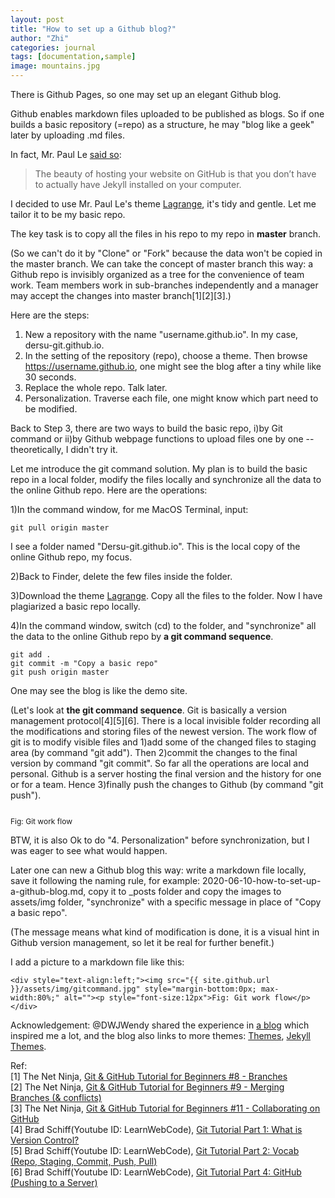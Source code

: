 ```yaml
---
layout: post
title: "How to set up a Github blog?"
author: "Zhi"
categories: journal
tags: [documentation,sample]
image: mountains.jpg
---
```



There is Github Pages, so one may set up an elegant Github blog.

Github enables markdown files uploaded to be published as blogs. So if one builds a basic repository (=repo) as a structure, he may "blog like a geek" later by uploading .md files.

In fact, Mr. Paul Le [said so](https://lenpaul.github.io/Lagrange/journal/getting-started.html):
> The beauty of hosting your website on GitHub is that you don’t have to actually have Jekyll installed on your computer. 

I decided to use Mr. Paul Le's theme [Lagrange](https://github.com/LeNPaul/Lagrange/), it's tidy and gentle. Let me tailor it to be my basic repo. 

The key task is to copy all the files in his repo to my repo in **master** branch. 

(So we can't do it by "Clone" or "Fork" because the data won't be copied in the master branch. We can take the concept of master branch this way: a Github repo is invisibly organized as a tree for the convenience of team work. Team members work in sub-branches independently and a manager may accept the changes into master branch[1][2][3].)

Here are the steps:

1. New a repository with the name "username.github.io". In my case, dersu-git.github.io.
2. In the setting of the repository (repo), choose a theme. Then browse https://username.github.io, one might see the blog after a tiny while like 30 seconds.
3. Replace the whole repo. Talk later.
4. Personalization. Traverse each file, one might know which part need to be modified.


Back to Step 3, there are two ways to build the basic repo, i)by Git command or ii)by Github webpage functions to upload files one by one -- theoretically, I didn't try it. 

Let me introduce the git command solution. My plan is to build the basic repo in a local folder, modify the files locally and synchronize all the data to the online Github repo. Here are the operations:

1)In the command window, for me MacOS Terminal, input:
```
git pull origin master
``` 
I see a folder named "Dersu-git.github.io". This is the local copy of the online Github repo, my focus.

2)Back to Finder, delete the few files inside the folder.

3)Download the theme [Lagrange](https://github.com/LeNPaul/Lagrange/). Copy all the files to the folder. Now I have plagiarized a basic repo locally.

4)In the command window, switch (cd) to the folder, and "synchronize" all the data to the online Github repo by **a git command sequence**. 

```
git add .
git commit -m "Copy a basic repo"
git push origin master
```
One may see the blog is like the demo site.

(Let's look at **the git command sequence**. Git is basically a version management protocol[4][5][6]. There is a local invisible folder recording all the modifications and storing files of the newest version. The work flow of git is to modify visible files and 1)add some of the changed files to staging area (by command "git add"). Then 2)commit the changes to the final version by command "git commit". So far all the operations are local and personal. Github is a server hosting the final version and the history for one or for a team. Hence 3)finally push the changes to Github (by command "git push").

<div style="text-align:left;"><img src="{{ site.github.url }}/assets/img/gitcommand.jpg" style="margin-bottom:0px; max-width:80%;" alt=""><p style="font-size:12px">Fig: Git work flow</p></div>

BTW, it is also Ok to do "4. Personalization" before synchronization, but I was eager to see what would happen.

Later one can new a Github blog this way: write a markdown file locally, save it following the naming rule, for example: 2020-06-10-how-to-set-up-a-github-blog.md, copy it to _posts folder and copy the images to assets/img folder, "synchronize" with a specific message in place of "Copy a basic repo". 

(The message means what kind of modification is done, it is a visual hint in Github version management, so let it be real for further benefit.)

I add a picture to a markdown file like this:
```
<div style="text-align:left;"><img src="{{ site.github.url }}/assets/img/gitcommand.jpg" style="margin-bottom:0px; max-width:80%;" alt=""><p style="font-size:12px">Fig: Git work flow</p></div>
```


Acknowledgement: @DWJWendy shared the experience in [a blog](https://www.jianshu.com/p/d7c6e59931f0) which inspired me a lot, and the blog also links to more themes: [Themes](https://hexo.io/themes/), [Jekyll Themes](http://jekyllthemes.org).

Ref:  
[1] The Net Ninja, [Git & GitHub Tutorial for Beginners #8 - Branches](https://www.youtube.com/watch?v=QV0kVNvkMxc)  
[2] The Net Ninja, [Git & GitHub Tutorial for Beginners #9 - Merging Branches (& conflicts)](https://www.youtube.com/watch?v=XX-Kct0PfFc)  
[3] The Net Ninja, [Git & GitHub Tutorial for Beginners #11 - Collaborating on GitHub](https://www.youtube.com/watch?v=MnUd31TvBoU&list=PL4cUxeGkcC9goXbgTDQ0n_4TBzOO0ocPR&index=11)  
[4] Brad Schiff(Youtube ID: LearnWebCode), [Git Tutorial Part 1: What is Version Control?](https://www.youtube.com/watch?v=9GKpbI1siow)  
[5] Brad Schiff(Youtube ID: LearnWebCode), [Git Tutorial Part 2: Vocab (Repo, Staging, Commit, Push, Pull)](https://www.youtube.com/watch?v=n-p1RUmdl9M&list=RDCMUCHRp19HU7Y2LwfI0Ai6WAGQ&index=2)  
[6] Brad Schiff(Youtube ID: LearnWebCode), [Git Tutorial Part 4: GitHub (Pushing to a Server)](https://www.cnblogs.com/dersu/p/13045555.html)
